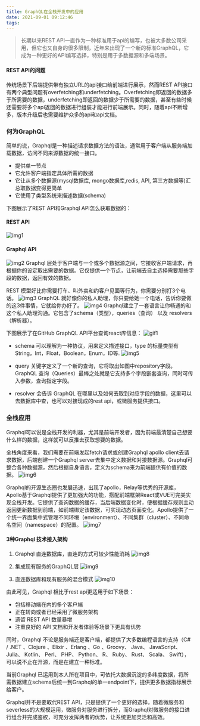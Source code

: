 ```yaml
---
title: GraphQL在全栈开发中的应用
date: 2021-09-01 09:12:46
tags:
---
```


> 长期以来REST API一直作为一种标准用于api的编写，也被大多数公司采用，但它也又自身的很多限制，近年来出现了一个新的标准GraphQL，它成为一种更好的API编写选择，特别是用于多数据源和多端场景。
#### REST API的问题
传统场景下后端提供带有独立URL的api接口给前端进行展示，然而REST API接口有两个典型问题有overfetching和underfetching。Overfetching即返回的数据多于所需要的数据，underfetching即返回的数据少于所需要的数据，甚至有些时候还需要将多个api返回的数据进行组装才能进行前端展示。同时，随着api不断增多，版本升级后也需要维护众多的api和api文档。
### 何为GraphQL
简单的说，Graphql是一种描述请求数据方法的语法，通常用于客户端从服务端加载数据，访问不同来源数据的统一接口。
- 提供单一节点
- 它允许客户端指定具体所需的数据
- 它让从多个数据源(mysql数据库, mongo数据库,redis, API, 第三方数据等)汇总取数据变得更简单
- 它使用了类型系统来描述数据(schema)

下图展示了REST API和Graphql API怎么获取数据的：
#### REST API
![img1](/assets/QaAcN24U8whrNKZNHauw8quMx2dxXTV6QJWk.png)
#### Graphql API
![img2](/assets/HKILGdrpW082ziY6D85tJu0oHDgHuW7p1txZ.png)
Graphql 层处于客户端与一个或多个数据源之间，它接收客户端请求，再根据你的设定取出需要的数据。它仅提供一个节点，让前端去自主选择需要那些字段的数据，返回有效的数据。

REST 模型好比你需要打车、叫外卖和约客户见面等行为，你需要分别打3个电话。
![img3](/assets/2022-01-06_16-25-23.jpg)
GraphQL 就好像你的私人助理，你只要给她一个电话，告诉你要做的这3件事情，它就给你办好了。
![img4](/assets/2022-01-06_16-25-03.jpg)
Graphql建立了一套语言让你畅通的和这个私人助理沟通。它包含了schema（类型），queries（查询） 以及 resolvers（解析器）。

下图展示了在GitHub GraphQL API平台查询react库信息：
![gif1](/assets/1.gif)

- schema 可以理解为一种协议，用来定义描述接口，type 的标量类型有String，Int，Float，Boolean，Enum，ID等.
![img5](/assets/2022-01-08_10-12-28.jpg)

- query 关键字定义了一个新的查询，它将取出如图中repository字段。GraphQL 查询（Queries）最棒之处就是它支持多个字段嵌套查询，同时可传入参数，查询指定字段。

- resolver 会告诉 GraphQL 在哪里以及如何去取到对应字段的数据，这里可以去数据库中查，也可以对接现成的rest api，或微服务提供接口。

### 全栈应用
Graphql可以说是全栈开发的利器，尤其是前端开发者，因为前端最清楚自己想要什么样的数据，这样就可以反推去获取想要的数据。

全栈角度来看，我们需要在前端发起fetch请求或创建Graphql apollo client去请求数据，后端创建一个Graphql server去集中定义数据和对接数据源。Graphql可整合各种数据源，然后根据自身语言，定义为schema来为前端提供有价值的数据。
![img6](/assets/2022-01-07_17-03-17.jpg)

Graphql的开源生态圈也发展迅速，出现了apollo，Relay等优秀的开源库，Apollo基于Graphql提供了更加强大的功能，搭配前端框架React或VUE可完美实现全栈开发。它提供了查询数据的缓存，当后端数据变化时，便根据缓存规则主动返回更新数据到前端，如前端绑定该数据，可实现动态页面变化。Apollo提供了一个统一界面集中式管理不同环境（environment）、不同集群（cluster）、不同命名空间（namespace）的配置。
![img7](/assets/2022-01-10_10-19-14.jpg)

#### 3种Graphql 技术接入架构

1. Graphql 直连数据库，直连的方式可较少性能消耗
![img8](/assets/1.png)

2. 集成现有服务的GraphQL层
![img9](/assets/2.png)

3. 直连数据库和现有服务的混合模式
![img10](/assets/3.png)

由此可见，Graphql 相比于rest api更适用于如下场景：
- 包括移动端在内的多个客户端
- 正在转向或者已经采用了微服务架构
- 遗留 REST API 数量暴增
- 注重良好的 API 文档和开发者体验等场景下更具有优势

同时，Graphql 不论是服务端还是客户端，都提供了大多数编程语言的支持（C# / .NET 、Clojure 、Elixir 、Erlang 、Go 、Groovy、 Java、 JavaScript、 Julia、 Kotlin、 Perl、 PHP、 Python、 R、 Ruby、 Rust、 Scala、 Swift），可以说不止在开源，而是在建立一种标准。

当前Graphql 已运用到本人所在项目中，可依托大数据沉淀的多纬度数据，将所需数据建立schema后统一到Graphql的单一endpoint下，提供更多数据指标展示给客户。

Graphql并不是要取代REST API，只是提供了一个更好的选择，随着微服务和severless的大规模运用，微服务对服务进行拆分，而Graphql对微服务的接口进行组合并完成鉴权，可充分发挥两者的优势，让系统更加灵活和高效。
